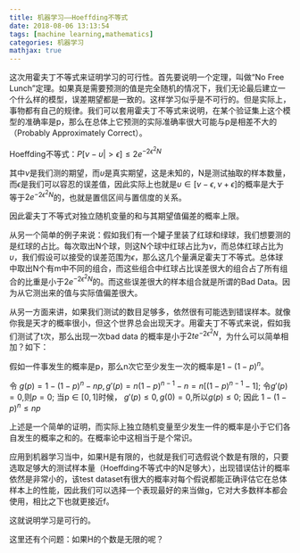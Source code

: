 ```yaml
---
title: 机器学习——Hoeffding不等式
date: 2018-08-06 13:13:54
tags: [machine learning,mathematics]
categories: 机器学习
mathjax: true
---
```


这次用霍夫丁不等式来证明学习的可行性。首先要说明一个定理，叫做“No Free Lunch”定理。如果真是需要预测的值是完全随机的情况下，我们无论最后建立一个什么样的模型，误差期望都是一致的。这样学习似乎是不可行的。<!--more-->但是实际上，事物都有自己的规律。我们可以套用霍夫丁不等式来说明，在某个验证集上这个模型的准确率是p，那么在总体上它预测的实际准确率很大可能与p是相差不大的（Probably Approximately Correct）。

Hoeffding不等式：$P[\nu  - \upsilon|> \epsilon ] \leq 2 e^{-2\epsilon ^2N}$

其中$\nu$是我们测的期望，而$\upsilon$是真实期望，这是未知的，N是测试抽取的样本数量，而$\epsilon$是我们可以容忍的误差值，因此实际上也就是$\upsilon ∈ [\nu - \epsilon , \nu + \epsilon]$的概率是大于等于$2 e^{-2\epsilon ^2N}$的，也就是置信区间与置信度的关系。

因此霍夫丁不等式对独立随机变量的和与其期望值偏差的概率上限。

从另一个简单的例子来说：假如我们有一个罐子里装了红球和绿球，我们想要测的是红球的占比。每次取出N个球，则这N个球中红球占比为$\nu$，而总体红球占比为$\upsilon$，我们假设可以接受的误差范围为$\epsilon$，那么这几个量满足霍夫丁不等式。总体球中取出N个有m中不同的组合，而这些组合中红球占比误差很大的组合占了所有组合的比重是小于$2 e^{-2\epsilon ^2N}$的。而这些误差很大的样本组合就是所谓的Bad Data。因为从它测出来的值与实际值偏差很大。

从另一方面来讲，如果我们测试的数目足够多，依然很有可能选到错误样本。就像你我是天才的概率很小，但这个世界总会出现天才。用霍夫丁不等式来说，假如我们测试了t次，那么出现一次bad data 的概率是小于$2te^{-2\epsilon ^2N}$，为什么可以简单相加？如下：

假如一件事发生的概率是p，那么n次它至少发生一次的概率是$1-(1-p)^n$。


 令 $g(p) = 1- (1-p)^n - np, g'(p) = n(1-p)^{n-1} - n = n[(1-p)^{n-1} - 1];$
 令$g'(p) = 0$,则$p = 0;$
 当p$∈[0,1]$时候， $g'(p) \leq 0, g(0) = 0$,所以$g(p)\leq 0$;
 因此 $1- (1-p)^n \leq np$


上述是一个简单的证明，而实际上独立随机变量至少发生一件的概率是小于它们各自发生的概率之和的。在概率论中这相当于是个常识。

应用到机器学习当中，如果H是有限的，也就是我们可选假说个数是有限的，只要选取足够大的测试样本量（Hoeffding不等式中的N足够大），出现错误估计的概率依然是非常小的，该test dataset有很大的概率对每个假说都能正确评估它在总体样本上的性能，因此我们可以选择一个表现最好的来当做g，它对大多数样本都会使用，相比之下也就更接近f。

这就说明学习是可行的。

这里还有个问题：如果H的个数是无限的呢？

